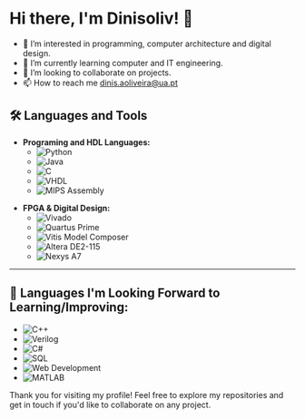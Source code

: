 # Hi there, I'm Dinisoliv! 👋
- 👀 I’m interested in programming, computer architecture and digital design.
- 🌱 I’m currently learning  computer and IT engineering.
- 💬 I’m looking to collaborate on projects.
- 📫 How to reach me dinis.aoliveira@ua.pt
<!-- - ⚡ Fun fact: ... -->

<!-- ## 📈 GitHub Stats -->
<!-- ![Dinisoliv's GitHub stats](https://github-readme-stats.vercel.app/api?username=Dinisoliv&show_icons=true&theme=radical) -->

<!-- This is a comment -->

<!--## 🏆 GitHub Trophies -->

<!--![trophy](https://github-profile-trophy.vercel.app/?username=Dinisoliv&theme=radical) -->

## 🛠️ Languages and Tools

- **Programing and HDL Languages:**
  - ![Python](https://img.shields.io/badge/Python-3776AB?style=flat&logo=python&logoColor=white)
  - ![Java](https://img.shields.io/badge/Java-007396?style=flat&logo=openjdk&logoColor=white)
  - ![C](https://img.shields.io/badge/C-A8B9CC?style=flat&logo=c&logoColor=white)
  - ![VHDL](https://img.shields.io/badge/VHDL-FFA500?style=flat&logo=ghdl&logoColor=white)
  - ![MIPS Assembly](https://img.shields.io/badge/MIPS%20Assembly-00599C?style=flat&logo=mips&logoColor=white)

<!-- - **Development & Version Control:** -->
<!--  - ![Git](https://img.shields.io/badge/Git-F05032?style=flat&logo=git&logoColor=white) -->
<!--  - ![VS Code](https://img.shields.io/badge/VS%20Code-007ACC?style=flat&logo=visual-studio-code&logoColor=white) -->

- **FPGA & Digital Design:**
  - ![Vivado](https://img.shields.io/badge/Vivado-007396?style=flat&logo=vivado&logoColor=white)
  - ![Quartus Prime](https://img.shields.io/badge/Quartus%20Prime-007396?style=flat&logo=quartus-prime&logoColor=white)
  - ![Vitis Model Composer](https://img.shields.io/badge/Vitis%20Model%20Composer-007396?style=flat&logo=vitis-model-composer&logoColor=white)
  - ![Altera DE2-115](https://img.shields.io/badge/Altera%20DE2--115-007396?style=flat&logoColor=white)
  - ![Nexys A7](https://img.shields.io/badge/Nexys%20A7-007396?style=flat&logoColor=white)

<!--- **Microcontroller** -->
<!--  - ![PIC32]() -->

---

## 🚀 Languages I'm Looking Forward to Learning/Improving:
  - ![C++](https://img.shields.io/badge/C++-00599C?style=flat&logo=c%2B%2B&logoColor=white)
  - ![Verilog](https://img.shields.io/badge/Verilog-FFA500?style=flat&logoColor=white)
  - ![C#](https://img.shields.io/badge/C%23-239120?style=flat&logo=c-sharp&logoColor=white)
  - ![SQL](https://img.shields.io/badge/SQL-4479A1?style=flat&logo=postgresql&logoColor=white)
  - ![Web Development](https://img.shields.io/badge/Web%20Development-FF5733?style=flat&logo=html5&logoColor=white)
  - ![MATLAB](https://img.shields.io/badge/MATLAB-0076A8?style=flat&logo=mathworks&logoColor=white)


Thank you for visiting my profile! Feel free to explore my repositories and get in touch if you'd like to collaborate on any project.

<!---
Dinisoliv/Dinisoliv is a ✨ special ✨ repository because its `README.md` (this file) appears on your GitHub profile.
You can click the Preview link to take a look at your changes.
--->
